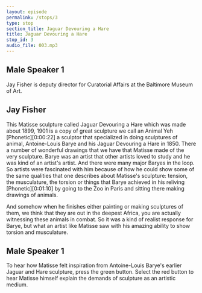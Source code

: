 ```yaml
---
layout: episode
permalink: /stops/3
type: stop
section_title: Jaguar Devouring a Hare
title: Jaguar Devouring a Hare
stop_id: 3
audio_file: 003.mp3
---
```


## Male Speaker 1

Jay Fisher is deputy director for Curatorial Affairs at the Baltimore Museum of Art.

## Jay Fisher

This Matisse sculpture called Jaguar Devouring a Hare which was made about 1899, 1901 is a copy of great sculpture we call an Animal Yeh [Phonetic][0:00:22] a sculptor that specialized in doing sculptures of animal, Antoine-Louis Barye and his Jaguar Devouring a Hare in 1850.  There a number of wonderful drawings that we have that Matisse made of the very sculpture.  Barye was an artist that other artists loved to study and he was kind of an artist's artist.  And there were many major Baryes in the loop.  So artists were fascinated with him because of how he could show some of the same qualities that one describes about Matisse's sculpture: tension, the musculature, the torsion or things that Barye achieved in his reliving [Phonetic][0:01:10] by going to the Zoo in Paris and sitting there making drawings of animals.

And somehow when he finishes either painting or making sculptures of them, we think that they are out in the deepest Africa, you are actually witnessing these animals in combat.  So it was a kind of realist response for Barye, but what an artist like Matisse saw with his amazing ability to show torsion and musculature.

## Male Speaker 1

To hear how Matisse felt inspiration from Antoine-Louis Barye's earlier Jaguar and Hare sculpture, press the green button.  Select the red button to hear Matisse himself explain the demands of sculpture as an artistic medium.
